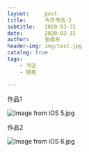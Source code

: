 ```yaml
---
layout:     post
title:      今日书法-2
subtitle:   2020-03-31
date:       2020-03-31
author:     张成东
header-img: img/test.jpg
catalog: true
tags:
    - 书法
    - 随笔

---
```

作品1

![Image from iOS _5_.jpg](https://i.loli.net/2020/03/31/kDLfuxpPIilEGR2.jpg)

作品2

![Image from iOS _6_.jpg](https://i.loli.net/2020/03/31/5sv4ztayxK6lpFM.jpg)